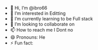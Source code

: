 - 👋 Hi, I’m @ibro66
- 👀 I’m interested in Editting
- 🌱 I’m currently learning to be Full stack
- 💞️ I’m looking to collaborate on
- 📫 How to reach me I Dont no
- 😄 Pronouns: He
- ⚡ Fun fact:

<!---
ibro66/ibro66 is a ✨ special ✨ repository because its `README.md` (this file) appears on your GitHub profile.
You can click the Preview link to take a look at your changes.
--->
